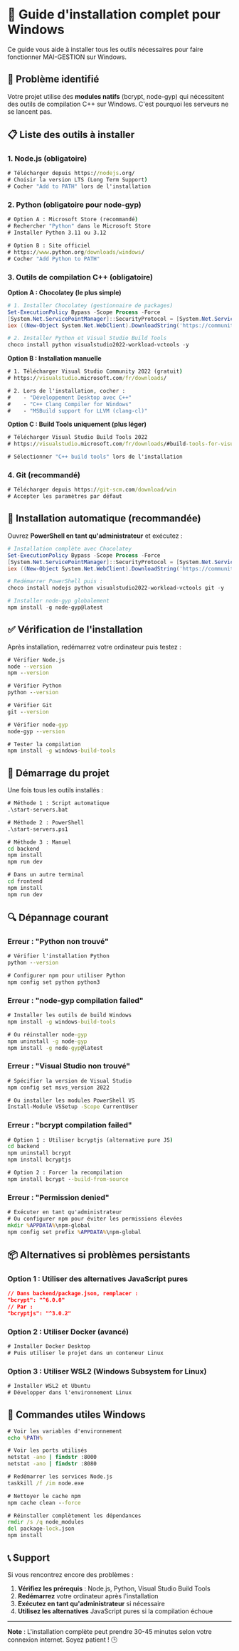 # 🔧 Guide d'installation complet pour Windows

Ce guide vous aide à installer tous les outils nécessaires pour faire fonctionner MAI-GESTION sur Windows.

## 🚨 Problème identifié

Votre projet utilise des **modules natifs** (bcrypt, node-gyp) qui nécessitent des outils de compilation C++ sur Windows. C'est pourquoi les serveurs ne se lancent pas.

## 📋 Liste des outils à installer

### 1. **Node.js (obligatoire)**
```cmd
# Télécharger depuis https://nodejs.org/
# Choisir la version LTS (Long Term Support)
# Cocher "Add to PATH" lors de l'installation
```

### 2. **Python (obligatoire pour node-gyp)**
```cmd
# Option A : Microsoft Store (recommandé)
# Rechercher "Python" dans le Microsoft Store
# Installer Python 3.11 ou 3.12

# Option B : Site officiel
# https://www.python.org/downloads/windows/
# Cocher "Add Python to PATH"
```

### 3. **Outils de compilation C++ (obligatoire)**

**Option A : Chocolatey (le plus simple)**
```powershell
# 1. Installer Chocolatey (gestionnaire de packages)
Set-ExecutionPolicy Bypass -Scope Process -Force
[System.Net.ServicePointManager]::SecurityProtocol = [System.Net.ServicePointManager]::SecurityProtocol -bor 3072
iex ((New-Object System.Net.WebClient).DownloadString('https://community.chocolatey.org/install.ps1'))

# 2. Installer Python et Visual Studio Build Tools
choco install python visualstudio2022-workload-vctools -y
```

**Option B : Installation manuelle**
```cmd
# 1. Télécharger Visual Studio Community 2022 (gratuit)
# https://visualstudio.microsoft.com/fr/downloads/

# 2. Lors de l'installation, cocher :
#    - "Développement Desktop avec C++"
#    - "C++ Clang Compiler for Windows"
#    - "MSBuild support for LLVM (clang-cl)"
```

**Option C : Build Tools uniquement (plus léger)**
```cmd
# Télécharger Visual Studio Build Tools 2022
# https://visualstudio.microsoft.com/fr/downloads/#build-tools-for-visual-studio-2022

# Sélectionner "C++ build tools" lors de l'installation
```

### 4. **Git (recommandé)**
```cmd
# Télécharger depuis https://git-scm.com/download/win
# Accepter les paramètres par défaut
```

## 🔧 Installation automatique (recommandée)

Ouvrez **PowerShell en tant qu'administrateur** et exécutez :

```powershell
# Installation complète avec Chocolatey
Set-ExecutionPolicy Bypass -Scope Process -Force
[System.Net.ServicePointManager]::SecurityProtocol = [System.Net.ServicePointManager]::SecurityProtocol -bor 3072
iex ((New-Object System.Net.WebClient).DownloadString('https://community.chocolatey.org/install.ps1'))

# Redémarrer PowerShell puis :
choco install nodejs python visualstudio2022-workload-vctools git -y

# Installer node-gyp globalement
npm install -g node-gyp@latest
```

## ✅ Vérification de l'installation

Après installation, redémarrez votre ordinateur puis testez :

```cmd
# Vérifier Node.js
node --version
npm --version

# Vérifier Python
python --version

# Vérifier Git
git --version

# Vérifier node-gyp
node-gyp --version

# Tester la compilation
npm install -g windows-build-tools
```

## 🚀 Démarrage du projet

Une fois tous les outils installés :

```cmd
# Méthode 1 : Script automatique
.\start-servers.bat

# Méthode 2 : PowerShell
.\start-servers.ps1

# Méthode 3 : Manuel
cd backend
npm install
npm run dev

# Dans un autre terminal
cd frontend
npm install
npm run dev
```

## 🔍 Dépannage courant

### Erreur : "Python non trouvé"
```cmd
# Vérifier l'installation Python
python --version

# Configurer npm pour utiliser Python
npm config set python python3
```

### Erreur : "node-gyp compilation failed"
```cmd
# Installer les outils de build Windows
npm install -g windows-build-tools

# Ou réinstaller node-gyp
npm uninstall -g node-gyp
npm install -g node-gyp@latest
```

### Erreur : "Visual Studio non trouvé"
```cmd
# Spécifier la version de Visual Studio
npm config set msvs_version 2022

# Ou installer les modules PowerShell VS
Install-Module VSSetup -Scope CurrentUser
```

### Erreur : "bcrypt compilation failed"
```cmd
# Option 1 : Utiliser bcryptjs (alternative pure JS)
cd backend
npm uninstall bcrypt
npm install bcryptjs

# Option 2 : Forcer la recompilation
npm install bcrypt --build-from-source
```

### Erreur : "Permission denied"
```cmd
# Exécuter en tant qu'administrateur
# Ou configurer npm pour éviter les permissions élevées
mkdir %APPDATA%\npm-global
npm config set prefix %APPDATA%\npm-global
```

## 📦 Alternatives si problèmes persistants

### Option 1 : Utiliser des alternatives JavaScript pures
```json
// Dans backend/package.json, remplacer :
"bcrypt": "^6.0.0"
// Par :
"bcryptjs": "^3.0.2"
```

### Option 2 : Utiliser Docker (avancé)
```cmd
# Installer Docker Desktop
# Puis utiliser le projet dans un conteneur Linux
```

### Option 3 : Utiliser WSL2 (Windows Subsystem for Linux)
```cmd
# Installer WSL2 et Ubuntu
# Développer dans l'environnement Linux
```

## 🎯 Commandes utiles Windows

```cmd
# Voir les variables d'environnement
echo %PATH%

# Voir les ports utilisés
netstat -ano | findstr :8000
netstat -ano | findstr :8080

# Redémarrer les services Node.js
taskkill /f /im node.exe

# Nettoyer le cache npm
npm cache clean --force

# Réinstaller complètement les dépendances
rmdir /s /q node_modules
del package-lock.json
npm install
```

## 📞 Support

Si vous rencontrez encore des problèmes :

1. **Vérifiez les prérequis** : Node.js, Python, Visual Studio Build Tools
2. **Redémarrez** votre ordinateur après l'installation
3. **Exécutez en tant qu'administrateur** si nécessaire
4. **Utilisez les alternatives** JavaScript pures si la compilation échoue

---

**Note** : L'installation complète peut prendre 30-45 minutes selon votre connexion internet. Soyez patient ! 🕒 